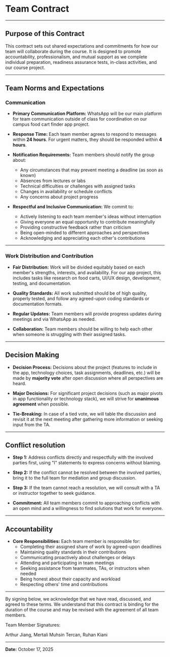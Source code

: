 # Team Contract

---
## Purpose of this Contract

This contract sets out shared expectations and commitments for how our team will collaborate during the course. It is designed to promote accountability, professionalism, and mutual support as we complete individual preparation, readiness assurance tests, in-class activities, and our course project.

---
## Team Norms and Expectations

### Communication

* **Primary Communication Platform:** WhatsApp will be our main platform for team communication outside of class for coordination on our campus food cart finder app project.

* **Response Time:** Each team member agrees to respond to messages within **24 hours**. For urgent matters, they should be responded within **4 hours**.

* **Notification Requirements:** Team members should notify the group about:
    - Any circumstances that may prevent meeting a deadline (as soon as known)
    - Absences from lectures or labs
    - Technical difficulties or challenges with assigned tasks
    - Changes in availability or schedule conflicts
    - Any concerns about project progress

* **Respectful and Inclusive Communication:** We commit to:
    - Actively listening to each team member's ideas without interruption
    - Giving everyone an equal opportunity to contribute meaningfully
    - Providing constructive feedback rather than criticism
    - Being open-minded to different approaches and perspectives
    - Acknowledging and appreciating each other's contributions

---

### Work Distribution and Contribution
* **Fair Distribution:** Work will be divided equitably based on each member's strengths, interests, and availability. For our app project, this includes tasks like research on food carts, UI/UX design, development, testing, and documentation.

* **Quality Standards:** All work submitted should be of high quality, properly tested, and follow any agreed-upon coding standards or documentation formats.

* **Regular Updates:** Team members will provide progress updates during meetings and via WhatsApp as needed.

* **Collaboration:** Team members should be willing to help each other when someone is struggling with their assigned tasks.

---

## Decision Making

* **Decision Process:** Decisions about the project (features to include in the app, technology choices, task assignments, deadlines, etc.) will be made by **majority vote** after open discussion where all perspectives are heard.

* **Major Decisions:** For significant project decisions (such as major pivots in app functionality or technology stack), we will strive for **unanimous agreement** when possible.

* **Tie-Breaking:** In case of a tied vote, we will table the discussion and revisit it at the next meeting after gathering more information or seeking input from the TA.

---
## Conflict resolution

* **Step 1:** Address conflicts directly and respectfully with the involved parties first, using "I" statements to express concerns without blaming.

* **Step 2:** If the conflict cannot be resolved between the involved parties, bring it to the full team for mediation and group discussion.

* **Step 3:** If the team cannot reach a resolution, we will consult with a TA or instructor together to seek guidance.

* **Commitment:** All team members commit to approaching conflicts with an open mind and a willingness to find solutions that work for everyone.
---

## Accountability

* **Core Responsibilities:** Each team member is responsible for:
    - Completing their assigned share of work by agreed-upon deadlines
    - Maintaining quality standards in their contributions
    - Communicating proactively about challenges or delays
    - Attending and participating in team meetings
    - Seeking assistance from teammates, TAs, or instructors when needed
    - Being honest about their capacity and workload
    - Respecting others' time and contributions

---

By signing below, we acknowledge that we have read, discussed, and agreed to these terms. We understand that this contract is binding for the duration of the course and may be revised with the agreement of all team members.

Team Member Signatures:


Arthur Jiang, Mertali Muhsin Tercan, Ruhan Kiani

---
**Date:** October 17, 2025
